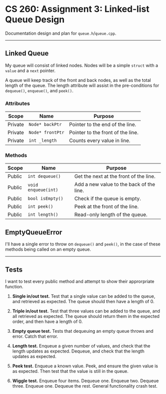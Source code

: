 # CS 260: Assignment 3: Linked-list Queue Design

Documentation design and plan for `queue.h`/`queue.cpp`.

---
## Linked Queue

My queue will consist of linked nodes. Nodes will be a simple `struct` with a `value` and a `next` pointer.

A queue will keep track of the front and back nodes, as well as the total length of the queue. The length attribute will assist in the pre-conditions for `dequeue()`, `enqueue()`, and `peek()`.

### Attributes
| Scope      | Name                    | Purpose                              |
|------------|-------------------------|--------------------------------------|
| Private    | `Node* backPtr`         | Pointer to the end of the line.
| Private    | `Node* frontPtr`        | Pointer to the front of the line.    
| Private    | `int _length`           | Counts every value in line.

### Methods
| Scope      | Name                    | Purpose                              |
|------------|-------------------------|--------------------------------------|
| Public     | `int dequeue()`         | Get the next at the front of the line.
| Public     | `void enqueue(int)`     | Add a new value to the back of the line.
| Public     | `bool isEmpty()`        | Check if the queue is empty.
| Public     | `int peek()`            | Peek at the front of the line.
| Public     | `int length()`          | Read-only length of the queue.


## EmptyQueueError

I'll have a single error to throw on `dequeue()` and `peek()`, in the case of these methods being called on an empty queue.

---
## Tests

I want to test every public method and attempt to show their approrpriate function.

1. **Single in/out test.**
    Test that a single value can be added to the queue, and retrieved as expected. The queue should then have a length of 0.

2. **Triple in/out test.**
    Test that three values can be added to the queue, and all retrieved as expected. The queue should return them in the expected order, and then have a length of 0.

3. **Empty queue test.**
    Tests that dequeuing an empty queue throws and error. Catch that error.

4. **Length test.**
    Enqueue a given number of values, and check that the length updates as expected. Dequeue, and check that the length updates as expected.

5. **Peek test.**
    Enqueue a known value. Peek, and ensure the given value is as expected. Then test that the value is still in the queue.

6. **Wiggle test.**
    Enqueue four items. Dequeue one. Enqueue two. Dequeue three. Enqueue one. Dequeue the rest. General functionality crash test.
